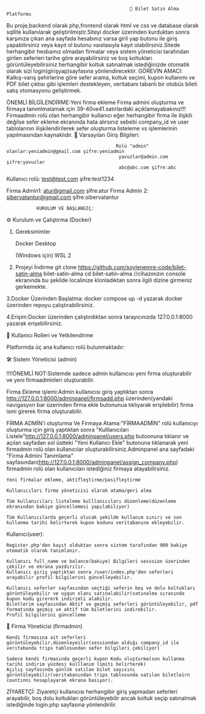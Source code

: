                                                  🚌 Bilet Satın Alma Platformu

Bu proje,backend olarak php,frontend olarak html ve css ve database olarak sqllite kullanılarak geliştirilmiştir.Siteyi docker üzerinden kurduktan sonra karşınıza çıkan ana sayfada hesabınız varsa giril yap butonu ile giriş yapabilirsiniz veya kayıt ol butonu vaıstasıyla kayıt olabilirsiniz.Sitede herhangibir hesbaınız olmadan firmalar veya sistem yöneticisi tarafından girilen seferleri tarihe göre arayabilirsiniz ve boş koltukları görüntüleyebilirsiniz herhangibir koltuk satınalmak istediğinizde otomatik olarak sizi login(girişyap)sayfasına yönlendirecektir. 
  GÖREVİN AMACI:
Kalkış-varış şehirlerine göre sefer arama, koltuk seçimi, kupon kullanımı ve PDF bilet çıktısı gibi işlemleri destekleyen, veritabanı tabanlı bir otobüs bileti satış otomasyonu geliştirmek.

ÖNEMLİ BİLGİLENDİRME:Yeni firma ekleme Firma admini oluşturma ve firmaya tanımlmalamak için 39-40ve41.satırlardaki açıklamayabakınız!!! Firmaadmin rolü olan herhangibir kullanıcı eğer herhangibir firma ile ilişkili değilse sefer ekleme ekranında hata alırsınız sebebi company_id ve user tablolarının ilişkilendirilerek sefer oluşturma listeleme vs işlemlerinin yapılmasından kaynaklıdır.
🔐 Varsayılan Giriş Bilgileri:


                                            Rolü "admin" olanlar:yeniadmin@gmail.com şifre:yeniadmin
                                             yavuzlar@admin.com şifre:yavuzlar
                                             abc@abc.com şifre:abc

Kullanıcı rolü: test@test.com şifre:test1234

Firma Admin1: atur@gmail.com şifre:atur	
Firma Admin 2: sibervatantur@gmail.com şifre:sibervatantur

               KURULUM VE BAŞLANGIÇ:
⚙️ Kurulum ve Çalıştırma (Docker)
1. Gereksinimler

    Docker Desktop

    (Windows için) WSL 2

2. Projeyi İndirme
git clone https://github.com/soylenemre-code/bilet-satin-alma bilet-satin-alma
cd bilet-satin-alma      //cihazınızın console ekranında bu şekilde localinize klonladıktan sonra ilgili dizine girmeniz gerkemekte.

3.Docker Üzerinden Başlatma:
docker compose up -d
yazarak docker üzerinden repoyu çalıştırabilirsiniz.

4.Erişim:Docker üzerinden çalıştırdıktan sonra tarayıcınızda 127.0.0.1:8000 yazarak erişebilirsiniz.

👥 Kullanıcı Rolleri ve Yetkilendirme

Platformda üç ana kullanıcı rolü bulunmaktadır:

🛠️ Sistem Yöneticisi (admin)

   !!!!ÖNEMLİ NOT:Sistemde sadece admin kullanıcısı yeni firma oluşturabilir ve yeni firmaadminleri oluşturabilir.
   
   Firma Ekleme işlemi:Admin kullanıcısı giriş yaptıktan sonra http://127.0.0.1:8000/adminpanel/firmsadd.php üzerinden(yandaki navigasyon bar üzerinden firma ekle butonunua tıklıyarak erişilebilir) firma ismi girerek firma oluşturabilir.

  
   FİRMA ADMİN'i oluşturma Ve Firmaya Atama:"FİRMAADMİN" rolü kullanıcıyı oluşturma için giriş yaptıktan sonra "Kulllanıcıları Listele"http://127.0.0.1:8000/adminpanel/users.php butoonuna tıklanır ve açılan sayfadan sol üstteki "Yeni Kullanıcı Ekle" butonuna tıklanarak yeni firmadmin rolü olan kullanıcılar oluşturabilirsiniz.Adminpanel ana sayfadaki "Firma Admini Tanımlama" sayfasından(http://127.0.0.1:8000/adminpanel/assign_company.php) firmadmin rolü olan kullanıcıları istediğiniz firmaya atayabilirsiniz.
   
    Yeni firmalar ekleme, aktifleştirme/pasifleştirme

    Kullanıcıları firma yöneticisi olarak atama/geri alma

    Tüm kullanıcıları listeleme kulllanıcıları düzenleme(düzenleme ekranından bakiye güncellemesi yapılabiliyor)

    Tüm Kullanıcılarda geçerli olucak şekilde kullanım sınırı ve son kullanma tarihi belirterek kupon kodunu veritabanına ekleyebilir.
    
Kullanıcı(user):

    Register.php'den kayıt olduktan sonra sistem tarafından 900 bakiye otomatik olarak tanımlanır.

    Kullanıcı full_name ve balance(bakiye) Bilgileri sesssion üzerinden çekilir ve ekrana yazdırılır.
    Kullanıcı giriş yaptıktan sonra /user/index.php'den seferleri arayabilir profil bilgilerini güncelleyebilir.

    Kullanıcı seferler sayfasından seçtiği seferin boş ve dolu koltukları görüntüleyebilir ve uygun olanı satınalabilir(satınalma sırasında kupon kodu girererk indirimli alabilir.
    Biletlerim sayfasından Aktif ve geçmiş seferleri görüntüleyebilir, pdf formatında geçmiş ve aktif tüm biletlerini indirebilir.
    Profil bilgilerini güncelleme


🏢 Firma Yöneticisi (firmadmin)

    Kendi firmasına ait seferleri görüntüleyebilir,düzenleyeilir(sessiondan aldığı company_id ile veritabanda trips tablosundan sefer bilgileri çekiliyor)

    Sadece kendi firmasında geçerli kupon Kodu oluşturma(son kullanma tarihi indirim yüzdesi kulllanım limiti belirterek)
    Açılış sayfasında günlük satılan bilet sayısını görüntüleyebilir(veritabanından trips tablosunda satılan biletleirn countınnı hesaplayarak ekrana basıyor).


ZİYARETÇİ: Ziyaretçi kullanıcısı herhangibir giriş yapmadan seferleri arayabilir, boş dolu koltukları görüntüleyebilir ancak koltuk seçip satınalmak istediğinde login.php sayfasına yönlendirilir.


